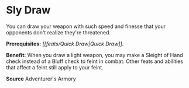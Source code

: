 ﻿---
cssclass: [feats]

---
# Sly Draw

You can draw your weapon with such speed and finesse that your opponents don't realize they're threatened.

**Prerequisites:** _[[feats/Quick Draw|Quick Draw]]_.

**Benefit:** When you draw a light weapon, you may make a Sleight of Hand check instead of a Bluff check to feint in combat. Other feats and abilities that affect a feint still apply to your feint.

**Source** Adventurer's Armory